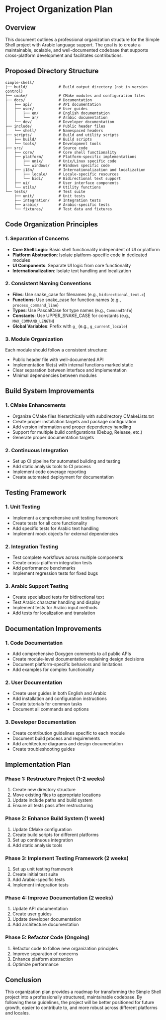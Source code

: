 # Project Organization Plan

## Overview

This document outlines a professional organization structure for the Simple Shell project with Arabic language support. The goal is to create a maintainable, scalable, and well-documented codebase that supports cross-platform development and facilitates contributions.

## Proposed Directory Structure

```
simple-shell/
├── build/              # Build output directory (not in version control)
├── cmake/              # CMake modules and configuration files
├── docs/               # Documentation
│   ├── api/            # API documentation
│   ├── user/           # User guides
│   │   ├── en/         # English documentation
│   │   └── ar/         # Arabic documentation
│   └── dev/            # Developer documentation
├── include/            # Public header files
│   └── shell/          # Namespaced headers
├── scripts/            # Build and utility scripts
│   ├── build/          # Build scripts
│   └── tools/          # Development tools
├── src/                # Source code
│   ├── core/           # Core shell functionality
│   ├── platform/       # Platform-specific implementations
│   │   ├── unix/       # Unix/Linux specific code
│   │   └── windows/    # Windows specific code
│   ├── i18n/           # Internationalization and localization
│   │   ├── locale/     # Locale-specific resources
│   │   └── bidi/       # Bidirectional text support
│   ├── ui/             # User interface components
│   └── utils/          # Utility functions
└── tests/              # Test suite
    ├── unit/           # Unit tests
    ├── integration/    # Integration tests
    ├── arabic/         # Arabic-specific tests
    └── fixtures/       # Test data and fixtures
```

## Code Organization Principles

### 1. Separation of Concerns

- **Core Shell Logic**: Basic shell functionality independent of UI or platform
- **Platform Abstraction**: Isolate platform-specific code in dedicated modules
- **UI Components**: Separate UI logic from core functionality
- **Internationalization**: Isolate text handling and localization

### 2. Consistent Naming Conventions

- **Files**: Use snake_case for filenames (e.g., `bidirectional_text.c`)
- **Functions**: Use snake_case for function names (e.g., `process_command_line`)
- **Types**: Use PascalCase for type names (e.g., `CommandInfo`)
- **Constants**: Use UPPER_SNAKE_CASE for constants (e.g., `MAX_COMMAND_LENGTH`)
- **Global Variables**: Prefix with `g_` (e.g., `g_current_locale`)

### 3. Module Organization

Each module should follow a consistent structure:

- Public header file with well-documented API
- Implementation file(s) with internal functions marked static
- Clear separation between interface and implementation
- Minimal dependencies between modules

## Build System Improvements

### 1. CMake Enhancements

- Organize CMake files hierarchically with subdirectory CMakeLists.txt
- Create proper installation targets and package configuration
- Add version information and proper dependency handling
- Support for multiple build configurations (Debug, Release, etc.)
- Generate proper documentation targets

### 2. Continuous Integration

- Set up CI pipeline for automated building and testing
- Add static analysis tools to CI process
- Implement code coverage reporting
- Create automated deployment for documentation

## Testing Framework

### 1. Unit Testing

- Implement a comprehensive unit testing framework
- Create tests for all core functionality
- Add specific tests for Arabic text handling
- Implement mock objects for external dependencies

### 2. Integration Testing

- Test complete workflows across multiple components
- Create cross-platform integration tests
- Add performance benchmarks
- Implement regression tests for fixed bugs

### 3. Arabic Support Testing

- Create specialized tests for bidirectional text
- Test Arabic character handling and display
- Implement tests for Arabic input methods
- Add tests for localization and translation

## Documentation Improvements

### 1. Code Documentation

- Add comprehensive Doxygen comments to all public APIs
- Create module-level documentation explaining design decisions
- Document platform-specific behaviors and limitations
- Add examples for complex functionality

### 2. User Documentation

- Create user guides in both English and Arabic
- Add installation and configuration instructions
- Create tutorials for common tasks
- Document all commands and options

### 3. Developer Documentation

- Create contribution guidelines specific to each module
- Document build process and requirements
- Add architecture diagrams and design documentation
- Create troubleshooting guides

## Implementation Plan

### Phase 1: Restructure Project (1-2 weeks)

1. Create new directory structure
2. Move existing files to appropriate locations
3. Update include paths and build system
4. Ensure all tests pass after restructuring

### Phase 2: Enhance Build System (1 week)

1. Update CMake configuration
2. Create build scripts for different platforms
3. Set up continuous integration
4. Add static analysis tools

### Phase 3: Implement Testing Framework (2 weeks)

1. Set up unit testing framework
2. Create initial test suite
3. Add Arabic-specific tests
4. Implement integration tests

### Phase 4: Improve Documentation (2 weeks)

1. Update API documentation
2. Create user guides
3. Update developer documentation
4. Add architecture documentation

### Phase 5: Refactor Code (Ongoing)

1. Refactor code to follow new organization principles
2. Improve separation of concerns
3. Enhance platform abstraction
4. Optimize performance

## Conclusion

This organization plan provides a roadmap for transforming the Simple Shell project into a professionally structured, maintainable codebase. By following these guidelines, the project will be better positioned for future growth, easier to contribute to, and more robust across different platforms and locales.